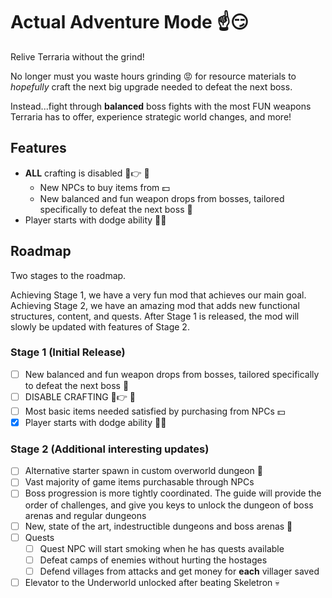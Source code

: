 # Actual Adventure Mode ☝😏

Relive Terraria without the grind! 

No longer must you waste hours grinding 😡 for resource materials to *hopefully* craft the next big upgrade needed to defeat the next boss.

Instead...fight through **balanced** boss fights with the most FUN weapons Terraria has to offer, experience strategic world changes, and more!

## Features

- **ALL** crafting is disabled 🤮👉 🔨
  - New NPCs to buy items from 💵
  - New balanced and fun weapon drops from bosses, tailored specifically to defeat the next boss 🎊
- Player starts with dodge ability 🏃‍♂️

## Roadmap

Two stages to the roadmap.

Achieving Stage 1, we have a very fun mod that achieves our main goal.  
Achieving Stage 2, we have an amazing mod that adds new functional structures, content, and quests.
After Stage 1 is released, the mod will slowly be updated with features of Stage 2.  

### Stage 1 (Initial Release)

- [ ] New balanced and fun weapon drops from bosses, tailored specifically to defeat the next boss 🎊
- [ ] DISABLE CRAFTING 🤮👉 🔨
- [ ] Most basic items needed satisfied by purchasing from NPCs 💵
- [x] Player starts with dodge ability 🏃‍♂️

### Stage 2 (Additional interesting updates)

- [ ] Alternative starter spawn in custom overworld dungeon 🥊
- [ ] Vast majority of game items purchasable through NPCs
- [ ] Boss progression is more tightly coordinated. The guide will provide the order of challenges, and give you keys to unlock the dungeon of boss arenas and regular dungeons
- [ ] New, state of the art, indestructible dungeons and boss arenas 🧱
- [ ] Quests
  - [ ] Quest NPC will start smoking when he has quests available
  - [ ] Defeat camps of enemies without hurting the hostages
  - [ ] Defend villages from attacks and get money for **each** villager saved
- [ ] Elevator to the Underworld unlocked after beating Skeletron 💀

